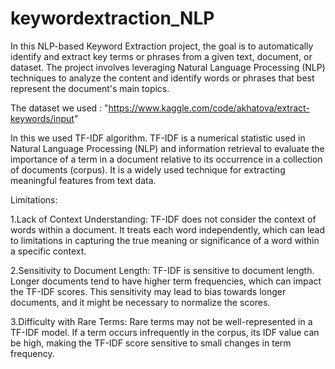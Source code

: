 # keywordextraction_NLP
In this NLP-based Keyword Extraction project, the goal is to automatically identify and extract key terms or phrases from a given text, document, or dataset. The project involves leveraging Natural Language Processing (NLP) techniques to analyze the content and identify words or phrases that best represent the document's main topics.

The dataset we used : "https://www.kaggle.com/code/akhatova/extract-keywords/input"

In this we used TF-IDF algorithm. TF-IDF is a numerical statistic used in Natural Language Processing (NLP) and information retrieval to evaluate the importance of a term in a document relative to its occurrence in a collection of documents (corpus). It is a widely used technique for extracting meaningful features from text data. 

Limitations:

1.Lack of Context Understanding: TF-IDF does not consider the context of words within a document. It treats each word independently, which can lead to limitations in capturing the true meaning or significance of a word within a specific context.

2.Sensitivity to Document Length: TF-IDF is sensitive to document length. Longer documents tend to have higher term frequencies, which can impact the TF-IDF scores. This sensitivity may lead to bias towards longer documents, and it might be necessary to normalize the scores.

3.Difficulty with Rare Terms: Rare terms may not be well-represented in a TF-IDF model. If a term occurs infrequently in the corpus, its IDF value can be high, making the TF-IDF score sensitive to small changes in term frequency.
